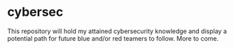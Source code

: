 # cybersec

This repository will hold my attained cybersecurity knowledge and display a potential path for future blue and/or red teamers to follow. More to come.
